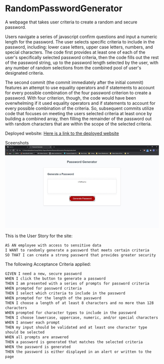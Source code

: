 # RandomPasswordGenerator
A webpage that takes user criteria to create a random and secure password.

Users navigate a series of javascript confirm questions and input a numeric length for the password.  The user  selects specific criteria to include in the password, including: lower case letters, upper case letters, numbers, and special characters.  The code first provides at least one of each of the user's specifically selected password criteria, then the code fills out the rest of the password string, up to the password length selected by the user, with any number of random selections from the combined pool of user's designated criteria.

The second commit (the commit immediately after the initial commit) features an attempt to use equality operators and if statements to account for every possible combination of the four password criterion to create a password.  With four criterion, though, the code would have been overwhelming if it used equality operators and if statements to account for every possible combination of the criteria.  So, subsequent commits utilize code that focuses on meeting the users selected criteria at least once by building a combined array, then filling the remainder of the password out with random characters that are within the scope of the selected criteria.

Deployed website:
[Here is a link to the deployed website](https://esmondkim.github.io/RandomPasswordGenerator/) 

Sceenshots
![And a screenshot](/Assets/passwordgen.jpg)

This is the User Story for the site:
```
AS AN employee with access to sensitive data
I WANT to randomly generate a password that meets certain criteria
SO THAT I can create a strong password that provides greater security
```

The following Acceptance Criteria applied:
```
GIVEN I need a new, secure password
WHEN I click the button to generate a password
THEN I am presented with a series of prompts for password criteria
WHEN prompted for password criteria
THEN I select which criteria to include in the password
WHEN prompted for the length of the password
THEN I choose a length of at least 8 characters and no more than 128 characters
WHEN prompted for character types to include in the password
THEN I choose lowercase, uppercase, numeric, and/or special characters
WHEN I answer each prompt
THEN my input should be validated and at least one character type should be selected
WHEN all prompts are answered
THEN a password is generated that matches the selected criteria
WHEN the password is generated
THEN the password is either displayed in an alert or written to the page



